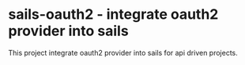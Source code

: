 sails-oauth2 - integrate oauth2 provider into sails 
==========================================

This project integrate oauth2 provider into sails for api driven projects.

